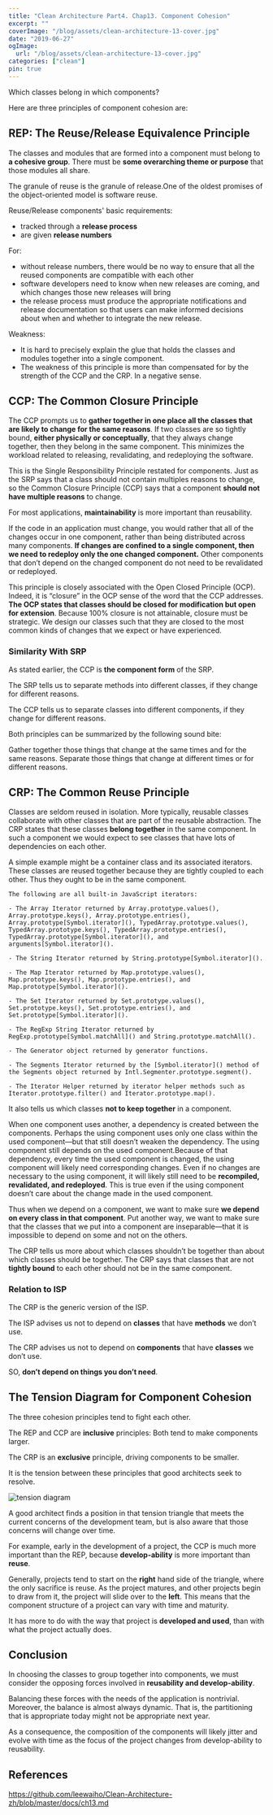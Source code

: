 ```yaml
---
title: "Clean Architecture Part4. Chap13. Component Cohesion"
excerpt: ""
coverImage: "/blog/assets/clean-architecture-13-cover.jpg"
date: "2019-06-27"
ogImage:
  url: "/blog/assets/clean-architecture-13-cover.jpg"
categories: ["clean"]
pin: true
---
```


Which classes belong in which components? 

Here are three principles of component cohesion are:

## REP: The Reuse/Release Equivalence Principle

The classes and modules that are formed into a component must belong to **a cohesive group**.  There must be **some overarching theme or purpose** that those modules all share.

The granule of reuse is the granule of release.One of the oldest promises of the object-oriented model is software reuse.

Reuse/Release components' basic requirements:
- tracked through a **release process**
- are given **release numbers**

For:
- without release numbers, there would be no way to ensure that all the reused components are compatible with each other
- software developers need to know when new releases are coming, and which changes those new releases will bring
- the release process must produce the appropriate notifications and release documentation so that users can make informed decisions about when and whether to integrate the new release.

Weakness:
- It is hard to precisely explain the glue that holds the classes and modules together into a single component.
- The weakness of this principle is more than compensated for by the strength of the CCP and the CRP. In a negative sense.

## CCP: The Common Closure Principle

The CCP prompts us to **gather together in one place all the classes that are likely to change for the same reasons**.
If two classes are so tightly bound, **either physically or conceptually**, that they always change together, then they belong in the same component. This minimizes the workload related to releasing, revalidating, and redeploying the software. 

This is the Single Responsibility Principle restated for components. Just as the SRP says that a class should not contain multiples reasons to change, so the Common Closure Principle (CCP) says that a component **should not have multiple reasons** to change.

For most applications, **maintainability** is more important than reusability.

If the code in an application must change, you would rather that all of the changes occur in one component, rather than being distributed across many components. **If changes are confined to a single component, then we need to redeploy only the one changed component.** Other components that don’t depend on the changed component do not need to be revalidated or redeployed.

This principle is closely associated with the Open Closed Principle (OCP). Indeed, it is “closure” in the OCP sense of the word that the CCP addresses. **The OCP states that classes should be closed for modification but open for extension**. Because 100% closure is not attainable, closure must be strategic. We design our classes such that they are closed to the most common kinds of changes that we expect or have experienced.

### Similarity With SRP

As stated earlier, the CCP is **the component form** of the SRP. 

The SRP tells us to separate methods into different classes, if they change for different reasons. 

The CCP tells us to separate classes into different components, if they change for different reasons.

Both principles can be summarized by the following sound bite:

Gather together those things that change at the same times and for the same reasons. Separate those things that change at different times or for different reasons.

## CRP: The Common Reuse Principle

Classes are seldom reused in isolation. More typically, reusable classes collaborate with other classes that are part of the reusable abstraction. The CRP states that these classes **belong together** in the same component. In such a component we would expect to see classes that have lots of dependencies on each other.

A simple example might be a container class and its associated iterators. These classes are reused together because they are tightly coupled to each other. Thus they ought to be in the same component.

```
The following are all built-in JavaScript iterators:

- The Array Iterator returned by Array.prototype.values(), Array.prototype.keys(), Array.prototype.entries(), Array.prototype[Symbol.iterator](), TypedArray.prototype.values(), TypedArray.prototype.keys(), TypedArray.prototype.entries(), TypedArray.prototype[Symbol.iterator](), and arguments[Symbol.iterator]().

- The String Iterator returned by String.prototype[Symbol.iterator]().

- The Map Iterator returned by Map.prototype.values(), Map.prototype.keys(), Map.prototype.entries(), and Map.prototype[Symbol.iterator]().

- The Set Iterator returned by Set.prototype.values(), Set.prototype.keys(), Set.prototype.entries(), and Set.prototype[Symbol.iterator]().

- The RegExp String Iterator returned by RegExp.prototype[Symbol.matchAll]() and String.prototype.matchAll().

- The Generator object returned by generator functions.

- The Segments Iterator returned by the [Symbol.iterator]() method of the Segments object returned by Intl.Segmenter.prototype.segment().

- The Iterator Helper returned by iterator helper methods such as Iterator.prototype.filter() and Iterator.prototype.map().
```

It also tells us which classes **not to keep together** in a component. 

When one component uses another, a dependency is created between the components. Perhaps the using component uses only one class within the used component—but that still doesn’t weaken the dependency. The using component still depends on the used component.Because of that dependency, every time the used component is changed, the using component will likely need corresponding changes. Even if no changes are necessary to the using component, it will likely still need to be **recompiled, revalidated, and redeployed**. This is true even if the using component doesn’t care about the change made in the used component.

Thus when we depend on a component, we want to make sure **we depend on every class in that component**. Put another way, we want to make sure that the classes that we put into a component are inseparable—that it is impossible to depend on some and not on the others.

 The CRP tells us more about which classes shouldn’t be together than about which classes should be together. The CRP says that classes that are not **tightly bound** to each other should not be in the same component.

### Relation to ISP

The CRP is the generic version of the ISP. 

The ISP advises us not to depend on **classes** that have **methods** we don’t use. 

The CRP advises us not to depend on **components** that have **classes** we don’t use.

SO, **don’t depend on things you don’t need**.

## The Tension Diagram for Component Cohesion

The three cohesion principles tend to fight each other. 

The REP and CCP are **inclusive** principles: Both tend to make components larger. 

The CRP is an **exclusive** principle, driving components to be smaller. 

It is the tension between these principles that good architects seek to resolve.

![tension diagram](/blog/assets/clean-architecture/13-tension-diagram.png)

A good architect finds a position in that tension triangle that meets the current concerns of the development team, but is also aware that those concerns will change over time. 

For example, early in the development of a project, the CCP is much more important than the REP, because **develop-ability** is more important than **reuse**.

Generally, projects tend to start on the **right** hand side of the triangle, where the only sacrifice is reuse. As the project matures, and other projects begin to draw from it, the project will slide over to the **left**. This means that the component structure of a project can vary with time and maturity.

 It has more to do with the way that project is **developed and used**, than with what the project actually does.

## Conclusion

In choosing the classes to group together into components, we must consider the opposing forces involved in **reusability and develop-ability**.

Balancing these forces with the needs of the application is nontrivial. Moreover, the balance is almost always dynamic. That is, the partitioning that is appropriate today might not be appropriate next year. 

As a consequence, the composition of the components will likely jitter and evolve with time as the focus of the project changes from develop-ability to reusability.

## References

https://github.com/leewaiho/Clean-Architecture-zh/blob/master/docs/ch13.md
